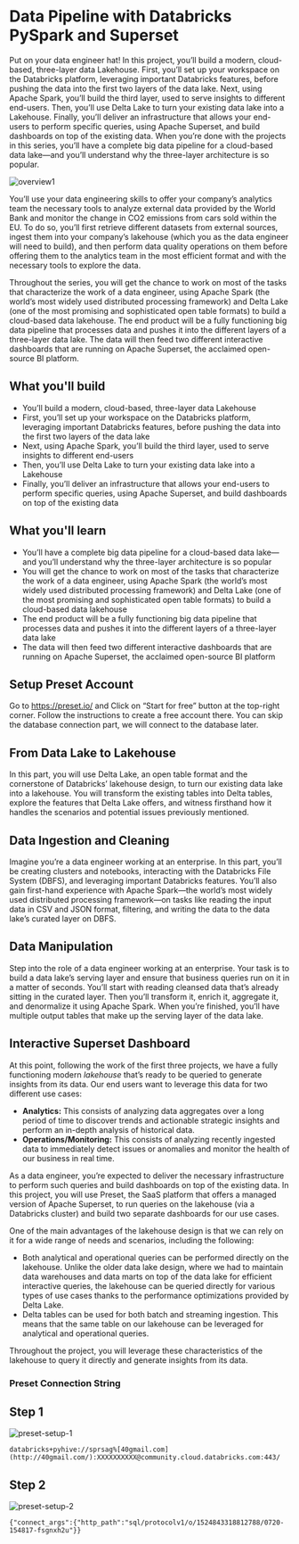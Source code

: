 # Data Pipeline with Databricks PySpark and Superset

Put on your data engineer hat! In this project, you’ll build a modern, cloud-based, three-layer data Lakehouse. First, you’ll set up your workspace on the Databricks platform, leveraging important Databricks features, before pushing the data into the first two layers of the data lake. Next, using Apache Spark, you’ll build the third layer, used to serve insights to different end-users. Then, you’ll use Delta Lake to turn your existing data lake into a Lakehouse. Finally, you’ll deliver an infrastructure that allows your end-users to perform specific queries, using Apache Superset, and build dashboards on top of the existing data. When you’re done with the projects in this series, you’ll have a complete big data pipeline for a cloud-based data lake—and you’ll understand why the three-layer architecture is so popular.

![overview1](https://user-images.githubusercontent.com/62965911/214515854-6d030a57-6acb-4a0a-8d5b-2577adf6ea79.png)

You’ll use your data engineering skills to offer your company’s analytics team the necessary tools to analyze external data provided by the World Bank and monitor the change in CO2 emissions from cars sold within the EU. To do so, you’ll first retrieve different datasets from external sources, ingest them into your company’s lakehouse (which you as the data engineer will need to build), and then perform data quality operations on them before offering them to the analytics team in the most efficient format and with the necessary tools to explore the data.

Throughout the series, you will get the chance to work on most of the tasks that characterize the work of a data engineer, using Apache Spark (the world’s most widely used distributed processing framework) and Delta Lake (one of the most promising and sophisticated open table formats) to build a cloud-based data lakehouse. The end product will be a fully functioning big data pipeline that processes data and pushes it into the different layers of a three-layer data lake. The data will then feed two different interactive dashboards that are running on Apache Superset, the acclaimed open-source BI platform.

## What you'll build

- You’ll build a modern, cloud-based, three-layer data Lakehouse
- First, you’ll set up your workspace on the Databricks platform, leveraging important Databricks features, before pushing the data into the first two layers of the data lake
- Next, using Apache Spark, you’ll build the third layer, used to serve insights to different end-users
- Then, you’ll use Delta Lake to turn your existing data lake into a Lakehouse
- Finally, you’ll deliver an infrastructure that allows your end-users to perform specific queries, using Apache Superset, and build dashboards on top of the existing data

## What you'll learn

- You’ll have a complete big data pipeline for a cloud-based data lake—and you’ll understand why the three-layer architecture is so popular
- You will get the chance to work on most of the tasks that characterize the work of a data engineer, using Apache Spark (the world’s most widely used distributed processing framework) and Delta Lake (one of the most promising and sophisticated open table formats) to build a cloud-based data lakehouse
- The end product will be a fully functioning big data pipeline that processes data and pushes it into the different layers of a three-layer data lake
- The data will then feed two different interactive dashboards that are running on Apache Superset, the acclaimed open-source BI platform

## Setup Preset Account

Go to https://preset.io/ and Click on “Start for free” button at the top-right corner. Follow the instructions to create a free account there. You can skip the database connection part, we will connect to the database later.

## From Data Lake to Lakehouse

In this part, you will use Delta Lake, an open table format and the cornerstone of Databricks’ lakehouse design, to turn our existing data lake into a lakehouse. You will transform the existing tables into Delta tables, explore the features that Delta Lake offers, and witness firsthand how it handles the scenarios and potential issues previously mentioned.

## Data Ingestion and Cleaning

Imagine you’re a data engineer working at an enterprise. In this part, you’ll be creating clusters and notebooks, interacting with the Databricks File System (DBFS), and leveraging important Databricks features. You’ll also gain first-hand experience with Apache Spark—the world’s most widely used distributed processing framework—on tasks like reading the input data in CSV and JSON format, filtering, and writing the data to the data lake’s curated layer on DBFS.

## Data Manipulation

Step into the role of a data engineer working at an enterprise. Your task is to build a data lake’s serving layer and ensure that business queries run on it in a matter of seconds. You’ll start with reading cleansed data that’s already sitting in the curated layer. Then you’ll transform it, enrich it, aggregate it, and denormalize it using Apache Spark. When you’re finished, you’ll have multiple output tables that make up the serving layer of the data lake.

## Interactive Superset Dashboard

At this point, following the work of the first three projects, we have a fully functioning modern *lakehouse* that’s ready to be queried to generate insights from its data. Our end users want to leverage this data for two different use cases:

- **Analytics:** This consists of analyzing data aggregates over a long period of time to discover trends and actionable strategic insights and perform an in-depth analysis of historical data.
- **Operations/Monitoring:** This consists of analyzing recently ingested data to immediately detect issues or anomalies and monitor the health of our business in real time.

As a data engineer, you’re expected to deliver the necessary infrastructure to perform such queries and build dashboards on top of the existing data. In this project, you will use Preset, the SaaS platform that offers a managed version of Apache Superset, to run queries on the lakehouse (via a Databricks cluster) and build two separate dashboards for our use cases.

One of the main advantages of the lakehouse design is that we can rely on it for a wide range of needs and scenarios, including the following:

- Both analytical and operational queries can be performed directly on the lakehouse. Unlike the older data lake design, where we had to maintain data warehouses and data marts on top of the data lake for efficient interactive queries, the lakehouse can be queried directly for various types of use cases thanks to the performance optimizations provided by Delta Lake.
- Delta tables can be used for both batch and streaming ingestion. This means that the same table on our lakehouse can be leveraged for analytical and operational queries.

Throughout the project, you will leverage these characteristics of the lakehouse to query it directly and generate insights from its data.

### Preset Connection String

## Step 1

![preset-setup-1](https://user-images.githubusercontent.com/62965911/214515864-0ce1315e-c390-4b55-a613-4e862aa27d04.png)

`databricks+pyhive://sprsag%[40gmail.com](http://40gmail.com/):XXXXXXXXXX@community.cloud.databricks.com:443/`

## Step 2

![preset-setup-2](https://user-images.githubusercontent.com/62965911/214515871-0d98f065-dcbc-4c7f-b7f4-dc72e1dee789.png)

`{"connect_args":{"http_path":"sql/protocolv1/o/1524843318812788/0720-154817-fsgnxh2u"}}`